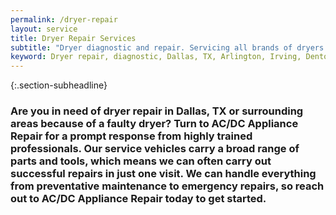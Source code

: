 ```yaml
---
permalink: /dryer-repair
layout: service
title: Dryer Repair Services
subtitle: "Dryer diagnostic and repair. Servicing all brands of dryers. We work in Dallas, TX and surrounding areas."
keyword: Dryer repair, diagnostic, Dallas, TX, Arlington, Irving, Denton, Lewisville, Plano, Carrollton, Frisco, Keller, Grapevine, Bedford, Euless, Southlake, Lake Dallas, Roanoke, Argyle, Hebron, Richardson, Corinth, Lantana, Copper Canyon, Highland Village, Double Oak, Watauga, Melody Hills, Richland Hills, North Richland Hills, Haltom City, Blue Mound
---
```


{:.section-subheadline}
### Are you in need of dryer repair in Dallas, TX or surrounding areas because of a faulty dryer? Turn to AC/DC Appliance Repair for a prompt response from highly trained professionals. Our service vehicles carry a broad range of parts and tools, which means we can often carry out successful repairs in just one visit. We can handle everything from preventative maintenance to emergency repairs, so reach out to AC/DC Appliance Repair today to get started.